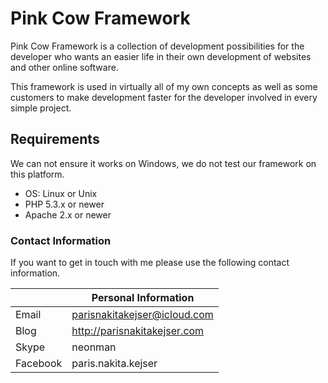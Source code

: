 # Pink Cow Framework #
Pink Cow Framework is a collection of development possibilities for the developer who wants an easier life in their own development of websites and other online software.

This framework is used in virtually all of my own concepts as well as some customers to make development faster for the developer involved in every simple project.

## Requirements ##
We can not ensure it works on Windows, we do not test our framework on this platform.

* OS: Linux or Unix
* PHP 5.3.x or newer
* Apache 2.x or newer


### Contact Information ###
If you want to get in touch with me please use the following contact information.


| 			| Personal Information				|
| --------- | --------------------------------- |
| Email		| parisnakitakejser@icloud.com		|
| Blog		| http://parisnakitakejser.com		|
| Skype		| neonman							|
| Facebook	| paris.nakita.kejser				|